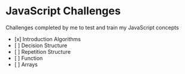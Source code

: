 # JavaScript Challenges

Challenges completed by me to test and train my JavaScript concepts

-    [x] Introduction Algorithms
-    [ ] Decision Structure
-    [ ] Repetition Structure
-    [ ] Function
-    [ ] Arrays
